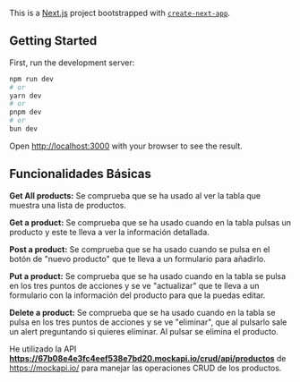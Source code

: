 This is a [Next.js](https://nextjs.org) project bootstrapped with [`create-next-app`](https://nextjs.org/docs/app/api-reference/cli/create-next-app).

## Getting Started

First, run the development server:

```bash
npm run dev
# or
yarn dev
# or
pnpm dev
# or
bun dev
```

Open [http://localhost:3000](http://localhost:3000) with your browser to see the result.

## Funcionalidades Básicas

**Get All products:** Se comprueba que se ha usado al ver la tabla que muestra una lista de productos.

**Get a product:** Se comprueba que se ha usado cuando en la tabla pulsas un producto y este te lleva a ver la información detallada.

**Post a product:** Se comprueba que se ha usado cuando se pulsa en el botón de "nuevo producto" que te lleva a un formulario para añadirlo.

**Put a product:** Se comprueba que se ha usado cuando en la tabla se pulsa en los tres puntos de acciones y se ve "actualizar" que te lleva a un formulario con la información del producto para que la puedas editar.

**Delete a product:** Se comprueba que se ha usado cuando en la tabla se pulsa en los tres puntos de acciones y se ve "eliminar", que al pulsarlo sale un alert preguntando si quieres eliminar. Al pulsar se elimina el producto.


He utilizado la API **https://67b08e4e3fc4eef538e7bd20.mockapi.io/crud/api/productos** de https://mockapi.io/ para manejar las operaciones CRUD de los productos.